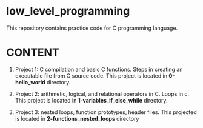 # low_level_programming

This repository contains practice code for C programming language.

# CONTENT
1. Project 1: C compilation and basic C functions. Steps in creating an executable file from C source code.
              This project is located in **0-hello_world** directory.

2. Project 2:  arithmetic, logical, and relational operators in C. Loops in c.
               This project is located in **1-variables_if_else_while** directory.
	       
3. Project 3: nested loops, function prototypes, header files.
              This projected is located in **2-functions_nested_loops** directory
